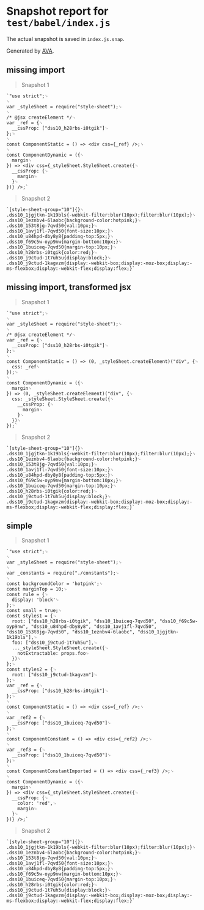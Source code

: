 # Snapshot report for `test/babel/index.js`

The actual snapshot is saved in `index.js.snap`.

Generated by [AVA](https://ava.li).

## missing import

> Snapshot 1

    `"use strict";␊
    ␊
    var _styleSheet = require("style-sheet");␊
    ␊
    /* @jsx createElement */␊
    var _ref = {␊
      __cssProp: ["dss10_h28rbs-i0tgik"]␊
    };␊
    ␊
    const ComponentStatic = () => <div css={_ref} />;␊
    ␊
    const ComponentDynamic = ({␊
      margin␊
    }) => <div css={_styleSheet.StyleSheet.create({␊
      __cssProp: {␊
        margin␊
      }␊
    })} />;`

> Snapshot 2

    `[style-sheet-group="10"]{}␊
    .dss10_1jgjtkn-1k19bls{-webkit-filter:blur(10px);filter:blur(10px);}␊
    .dss10_1eznbv4-6laobc{background-color:hotpink;}␊
    .dss10_153t8jg-7qvd50{val:10px;}␊
    .dss10_1avj1fl-7qvd50{font-size:10px;}␊
    .dss10_u84hpd-dby8y8{padding-top:5px;}␊
    .dss10_f69c5w-oyp9nw{margin-bottom:10px;}␊
    .dss10_1buiceq-7qvd50{margin-top:10px;}␊
    .dss10_h28rbs-i0tgik{color:red;}␊
    .dss10_j9ctud-1t7uh5u{display:block;}␊
    .dss10_j9ctud-1kagvzm{display:-webkit-box;display:-moz-box;display:-ms-flexbox;display:-webkit-flex;display:flex;}`

## missing import, transformed jsx

> Snapshot 1

    `"use strict";␊
    ␊
    var _styleSheet = require("style-sheet");␊
    ␊
    /* @jsx createElement */␊
    var _ref = {␊
      __cssProp: ["dss10_h28rbs-i0tgik"]␊
    };␊
    ␊
    const ComponentStatic = () => (0, _styleSheet.createElement)("div", {␊
      css: _ref␊
    });␊
    ␊
    const ComponentDynamic = ({␊
      margin␊
    }) => (0, _styleSheet.createElement)("div", {␊
      css: _styleSheet.StyleSheet.create({␊
        __cssProp: {␊
          margin␊
        }␊
      })␊
    });`

> Snapshot 2

    `[style-sheet-group="10"]{}␊
    .dss10_1jgjtkn-1k19bls{-webkit-filter:blur(10px);filter:blur(10px);}␊
    .dss10_1eznbv4-6laobc{background-color:hotpink;}␊
    .dss10_153t8jg-7qvd50{val:10px;}␊
    .dss10_1avj1fl-7qvd50{font-size:10px;}␊
    .dss10_u84hpd-dby8y8{padding-top:5px;}␊
    .dss10_f69c5w-oyp9nw{margin-bottom:10px;}␊
    .dss10_1buiceq-7qvd50{margin-top:10px;}␊
    .dss10_h28rbs-i0tgik{color:red;}␊
    .dss10_j9ctud-1t7uh5u{display:block;}␊
    .dss10_j9ctud-1kagvzm{display:-webkit-box;display:-moz-box;display:-ms-flexbox;display:-webkit-flex;display:flex;}`

## simple

> Snapshot 1

    `"use strict";␊
    ␊
    var _styleSheet = require("style-sheet");␊
    ␊
    var _constants = require("./constants");␊
    ␊
    const backgroundColor = 'hotpink';␊
    const marginTop = 10;␊
    const rule = {␊
      display: 'block'␊
    };␊
    const small = true;␊
    const styles1 = {␊
      root: ["dss10_h28rbs-i0tgik", "dss10_1buiceq-7qvd50", "dss10_f69c5w-oyp9nw", "dss10_u84hpd-dby8y8", "dss10_1avj1fl-7qvd50", "dss10_153t8jg-7qvd50", "dss10_1eznbv4-6laobc", "dss10_1jgjtkn-1k19bls"],␊
      foo: ["dss10_j9ctud-1t7uh5u"],␊
      ..._styleSheet.StyleSheet.create({␊
        notExtractable: props.foo␊
      })␊
    };␊
    const styles2 = {␊
      root: ["dss10_j9ctud-1kagvzm"]␊
    };␊
    var _ref = {␊
      __cssProp: ["dss10_h28rbs-i0tgik"]␊
    };␊
    ␊
    const ComponentStatic = () => <div css={_ref} />;␊
    ␊
    var _ref2 = {␊
      __cssProp: ["dss10_1buiceq-7qvd50"]␊
    };␊
    ␊
    const ComponentConstant = () => <div css={_ref2} />;␊
    ␊
    var _ref3 = {␊
      __cssProp: ["dss10_1buiceq-7qvd50"]␊
    };␊
    ␊
    const ComponentConstantImported = () => <div css={_ref3} />;␊
    ␊
    const ComponentDynamic = ({␊
      margin␊
    }) => <div css={_styleSheet.StyleSheet.create({␊
      __cssProp: {␊
        color: 'red',␊
        margin␊
      }␊
    })} />;`

> Snapshot 2

    `[style-sheet-group="10"]{}␊
    .dss10_1jgjtkn-1k19bls{-webkit-filter:blur(10px);filter:blur(10px);}␊
    .dss10_1eznbv4-6laobc{background-color:hotpink;}␊
    .dss10_153t8jg-7qvd50{val:10px;}␊
    .dss10_1avj1fl-7qvd50{font-size:10px;}␊
    .dss10_u84hpd-dby8y8{padding-top:5px;}␊
    .dss10_f69c5w-oyp9nw{margin-bottom:10px;}␊
    .dss10_1buiceq-7qvd50{margin-top:10px;}␊
    .dss10_h28rbs-i0tgik{color:red;}␊
    .dss10_j9ctud-1t7uh5u{display:block;}␊
    .dss10_j9ctud-1kagvzm{display:-webkit-box;display:-moz-box;display:-ms-flexbox;display:-webkit-flex;display:flex;}`
